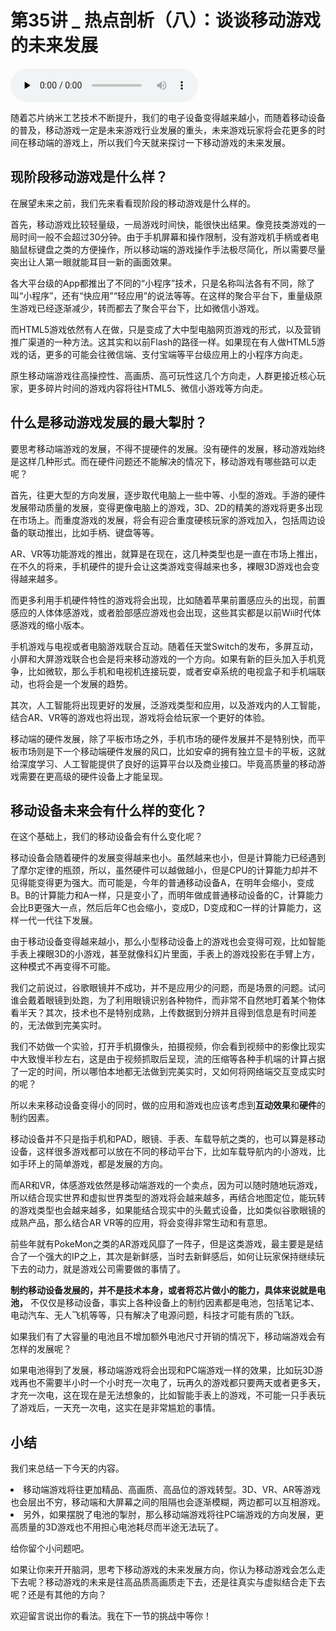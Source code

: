# 第35讲 _ 热点剖析（八）：谈谈移动游戏的未来发展

<audio id="audio" title="第35讲 | 热点剖析（八）：谈谈移动游戏的未来发展" controls="" preload="none"><source id="mp3" src="https://static001.geekbang.org/resource/audio/5b/56/5b67d559d069be0cb6d57058f9a69156.mp3"></audio>

随着芯片纳米工艺技术不断提升，我们的电子设备变得越来越小，而随着移动设备的普及，移动游戏一定是未来游戏行业发展的重头，未来游戏玩家将会花更多的时间在移动端的游戏上，所以我们今天就来探讨一下移动游戏的未来发展。

## 现阶段移动游戏是什么样？

在展望未来之前，我们先来看看现阶段的移动游戏是什么样的。

首先，移动游戏比较轻量级，一局游戏时间快，能很快出结果。像竞技类游戏的一局时间一般不会超过30分钟。由于手机屏幕和操作限制，没有游戏机手柄或者电脑鼠标键盘之类的方便操作，所以移动端的游戏操作手法极尽简化，所以需要尽量突出让人第一眼就能耳目一新的画面效果。

各大平台级的App都推出了不同的“小程序”技术，只是名称叫法各有不同，除了叫“小程序”，还有“快应用”“轻应用”的说法等等。在这样的聚合平台下，重量级原生游戏已经逐渐减少，转而都去了聚合平台下，比如微信小游戏。

而HTML5游戏依然有人在做，只是变成了大中型电脑网页游戏的形式，以及营销推广渠道的一种方法。这其实和以前Flash的路径一样。如果现在有人做HTML5游戏的话，更多的可能会往微信端、支付宝端等平台级应用上的小程序方向走。

原生移动端游戏往高操控性、高画质、高可玩性这几个方向走，人群更接近核心玩家，更多碎片时间的游戏内容将往HTML5、微信小游戏等方向走。

## 什么是移动游戏发展的最大掣肘？

要思考移动端游戏的发展，不得不提硬件的发展。没有硬件的发展，移动游戏始终是这样几种形式。而在硬件问题还不能解决的情况下，移动游戏有哪些路可以走呢？

首先，往更大型的方向发展，逐步取代电脑上一些中等、小型的游戏。手游的硬件发展带动质量的发展，变得更像电脑上的游戏，3D、2D的精美的游戏将更多出现在市场上。而重度游戏的发展，将会有迎合重度硬核玩家的游戏加入，包括周边设备的联动推出，比如手柄、键盘等等。

AR、VR等功能游戏的推出，就算是在现在，这几种类型也是一直在市场上推出，在不久的将来，手机硬件的提升会让这类游戏变得越来也多，裸眼3D游戏也会变得越来越多。

而更多利用手机硬件特性的游戏将会出现，比如随着苹果前置感应头的出现，前置感应的人体体感游戏，或者脸部感应游戏也会出现，这些其实都是以前Wii时代体感游戏的缩小版本。

手机游戏与电视或者电脑游戏联合互动。随着任天堂Switch的发布，多屏互动，小屏和大屏游戏联合也会是将来移动游戏的一个方向。如果有新的巨头加入手机竞争，比如微软，那么手机和电视机连接玩耍，或者安卓系统的电视盒子和手机端联动，也将会是一个发展的趋势。

其次，人工智能将出现更好的发展，泛游戏类型和应用，以及游戏内的人工智能，结合AR、VR等的游戏也将出现，游戏将会给玩家一个更好的体验。

移动端的硬件发展，除了平板市场之外，手机市场的硬件发展并不是特别快，而平板市场则是下一个移动端硬件发展的风口，比如安卓的拥有独立显卡的平板，这就给深度学习、人工智能提供了良好的运算平台以及商业接口。毕竟高质量的移动游戏需要在更高级的硬件设备上才能呈现。

## 移动设备未来会有什么样的变化？

在这个基础上，我们的移动设备会有什么变化呢？

移动设备会随着硬件的发展变得越来也小。虽然越来也小，但是计算能力已经遇到了摩尔定律的瓶颈，所以，虽然硬件可以越做越小，但是CPU的计算能力却并不见得能变得更为强大。而可能是，今年的普通移动设备A，在明年会缩小，变成B。B的计算能力和A一样，只是变小了，而明年做成普通移动设备的C，计算能力会比B更强大一点，然后后年C也会缩小，变成D，D变成和C一样的计算能力，这样一代一代往下发展。

由于移动设备变得越来越小，那么小型移动设备上的游戏也会变得可观，比如智能手表上裸眼3D的小游戏，甚至就像科幻片里面，手表上的游戏投影在手臂上方，这种模式不再变得不可能。

我们之前说过，谷歌眼镜并不成功，并不是应用少的问题，而是场景的问题。试问谁会戴着眼镜到处跑，为了利用眼镜识别各种物件，而非常不自然地盯着某个物体看半天？其次，技术也不是特别成熟，上传数据到分辨并且得到信息是有时间差的，无法做到完美实时。

我们不妨做一个实验，打开手机摄像头，拍摄视频，你会看到视频中的影像比现实中大致慢半秒左右，这是由于视频抓取后呈现，流的压缩等各种手机端的计算占据了一定的时间，所以哪怕本地都无法做到完美实时，又如何将网络端交互变成实时的呢？

所以未来移动设备变得小的同时，做的应用和游戏也应该考虑到**互动效果**和**硬件**的制约因素。

移动设备并不只是指手机和PAD，眼镜、手表、车载导航之类的，也可以算是移动设备，这样很多游戏都可以放在不同的移动平台下，比如车载导航内的小游戏，比如手环上的简单游戏，都是发展的方向。

而AR和VR，体感游戏依然是移动端游戏的一个卖点，因为可以随时随地玩游戏，所以结合现实世界和虚拟世界类型的游戏将会越来越多，再结合地图定位，能玩转的游戏类型也会越来越多，如果能结合现实中的头戴式设备，比如类似谷歌眼镜的成熟产品，那么结合AR VR等的应用，将会变得非常生动和有意思。

前些年就有PokeMon之类的AR游戏风靡了一阵子，但是这类游戏，最主要是是结合了一个强大的IP之上，其次是新鲜感，当时去新鲜感后，如何让玩家保持继续玩下去的动力，就是游戏公司需要做的事情了。

**制约移动设备发展的，并不是技术本身，或者将芯片做小的能力，具体来说就是电池，** 不仅仅是移动设备，事实上各种设备上的制约因素都是电池，包括笔记本、电动汽车、无人飞机等等，只有解决了电源问题，科技才可能有质的飞跃。

如果我们有了大容量的电池且不增加额外电池尺寸开销的情况下，移动端游戏会有怎样的发展呢？

如果电池得到了发展，移动端游戏将会出现和PC端游戏一样的效果，比如玩3D游戏再也不需要半小时一个小时充一次电了，玩再久的游戏都只要两天或者更多天，才充一次电，这在现在是无法想象的，比如智能手表上的游戏，不可能一只手表玩了游戏后，一天充一次电，这实在是非常尴尬的事情。

## 小结

我们来总结一下今天的内容。

<li>
移动端游戏将往更加精品、高画质、高品位的游戏转型。3D、VR、AR等游戏也会层出不穷，移动端和大屏幕之间的阻隔也会逐渐模糊，两边都可以互相游戏。
</li>
<li>
另外，如果摆脱了电池的掣肘，那么移动端游戏将往PC端游戏的方向发展，更高质量的3D游戏也不用担心电池耗尽而半途无法玩了。
</li>

给你留个小问题吧。

如果让你来开开脑洞，思考下移动游戏的未来发展方向，你认为移动游戏会怎么走下去呢？移动游戏的未来是往高品质高画质走下去，还是往真实与虚拟结合走下去呢？还是有其他的方向？

欢迎留言说出你的看法。我在下一节的挑战中等你！

